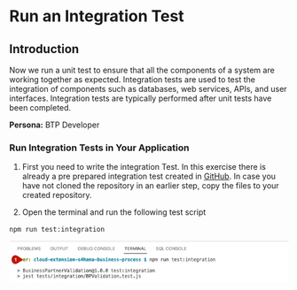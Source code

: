 # Run an Integration Test

## Introduction

Now we run a unit test to ensure that all the components of a system are working together as expected. Integration tests are used to test the integration of components such as databases, web services, APIs, and user interfaces. Integration tests are typically performed after unit tests have been completed.

**Persona:** BTP Developer

### Run Integration Tests in Your Application

1. First you need to write the integration Test. In this exercise there is already a pre prepared integration test created in [GitHub](https://github.com/SAP-samples/cloud-extension-s4hana-business-process/blob/main/tests/integration/BPValidation.test.js). In case you have not cloned the repository in an earlier step, copy the files to your created repository.

3. Open the terminal and run the following test script


```
npm run test:integration

```

![Integration Test](./images/integration-test-1.png)